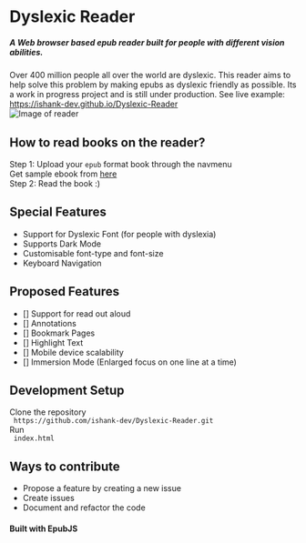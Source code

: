 # Dyslexic Reader
##### A Web browser based epub reader built for people with different vision abilities.
Over 400 million people all over the world are dyslexic. This reader aims to help solve this problem by making epubs as dyslexic friendly as possible.
Its a work in progress project and is still under production.
See live example:<br>
https://ishank-dev.github.io/Dyslexic-Reader<br>
![Image of reader](https://github.com/ishank-dev/epub-reader/blob/master/docs/1.png)
## How to read books on the reader?
Step 1: Upload your ``epub`` format book through the navmenu<br>
Get sample ebook from [here](https://www.gutenberg.org/ebooks/1342.epub.noimages?session_id=ce612f3267d1f8574d03b4ba89b783d578118854)<br>
Step 2: Read the book :)

## Special Features
- Support for Dyslexic Font (for people with dyslexia)
- Supports Dark Mode
- Customisable font-type and font-size
- Keyboard Navigation

## Proposed Features
- [] Support for read out aloud
- [] Annotations
- [] Bookmark Pages
- [] Highlight Text
- [] Mobile device scalability
- [] Immersion Mode (Enlarged focus on one line at a time) 

## Development Setup
Clone the repository<br>
`` https://github.com/ishank-dev/Dyslexic-Reader.git``<br>
Run <br>
`` index.html``

## Ways to contribute
- Propose a feature by creating a new issue
- Create issues
- Document and refactor the code

#### Built with EpubJS




